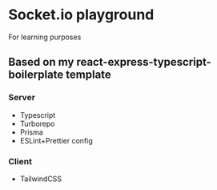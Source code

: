 # Socket.io playground

For learning purposes

## Based on my react-express-typescript-boilerplate template

### Server
* Typescript
* Turborepo
* Prisma
* ESLint+Prettier config

### Client
* TailwindCSS
